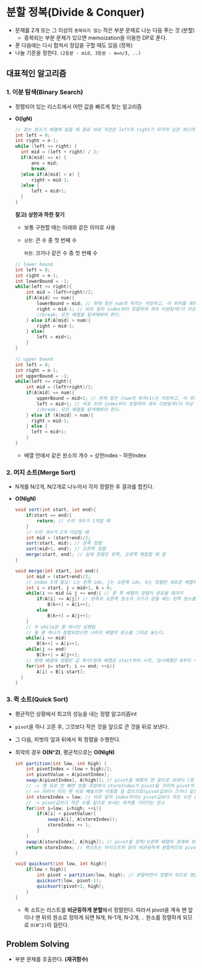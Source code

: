 # 분할 정복(Divide & Conquer)

- 문제를 2개 또는 그 이상의 `중복되지 않는` 작은 부분 문제로 나눈 다음 푸는 것 (분할)
  - 중복되는 부분 문제가 있으면 memoization을 이용한 DP로 푼다.
- 푼 다음에는 다시 합쳐서 정답을 구할 때도 있음 (정복)
- 나눌 기준을 정한다. `(2등분 - mid, 3등분 - m=n/3, ..)`



## 대표적인 알고리즘

### 1. 이분 탐색(Binary Search)

- 정렬되어 있는 리스트에서 어떤 값을 빠르게 찾는 알고리즘

- **O(lgN)**

  ``` java
  // 찾는 원소가 배열에 없을 때 종료 바로 직전은 left와 right가 마지막 남은 하나의 원소를 같이 가리키는 순간이고, else if문이나 else문이 작동하면 어떤 경우든 left > right가 된다.
  int left = 0; 
  int right = n-1;
  while (left <= right) { 
  	int mid = (left + right) / 2;
  	if(A[mid] == x) {
  		ans = mid;
  		break;
  	}else if(A[mid] > x) {
  		right = mid-1;
  	}else {
  		left = mid+1;
  	}
  }
  ```

  **참고) 상한과 하한 찾기**

  - 보통 구현할 때는 아래와 같은 의미로 사용
  
  - `상한`: 큰 수 중 첫 번째 수
  
    `하한`: 크거나 같은 수 중 첫 번째 수 
  
  ``` java
  // lower bound
  int left = 0; 
  int right = n-1;
  int lowerBound = -1;
  while(left <= right){
      int mid = (left+right)/2;
      if(A[mid] == num){
          lowerBound = mid; // 현재 찾은 num의 위치는 저장하고, 이 위치를 제외한 더 앞의 index에도 num이 남아있는지 탐색
          right = mid-1; // 바로 앞의 index부터 포함하여 계속 이분탐색(더 이상 num이 남아있지 않으면 이분탐색은 끝까지 동작하고 종료되고, ans에 현재 위치가 저장된 상태로 끝난다)
          //break; 모든 배열을 탐색해봐야 한다.
      } else if(A[mid] > num){
          right = mid-1;
      } else{
          left = mid+1;
      }
  }
  
  // upper bound
  int left = 0; 
  int right = n-1;
  int upperBound = -1;
  while(left <= right){
      int mid = (left+right)/2;
      if(A[mid] == num){
          upperBound = mid+1; // 현재 찾은 (num의 위치+1)은 저장하고, 이 위치를 제외한 더 뒤의 index에도 num이 남아있는지 탐색
          left = mid+1; // 바로 뒤의 index부터 포함하여 계속 이분탐색(더 이상 num이 남아있지 않으면 이분탐색은 끝까지 동작하고 종료되고, ans에 현재 위치가 저장된 상태로 끝난다)
          //break; 모든 배열을 탐색해봐야 한다.
      } else if (A[mid] > num){
        right = mid-1;
      } else {
        left = mid+1;
      }
  }
  ```
  
  - 배열 안에서 같은 원소의 개수 = 상한index - 하한index
  
  

### 2. 머지 소트(Merge Sort)

- N개를 N/2개, N/2개로 나누어서 각자 정렬한 후 결과를 합친다.

- **O(NlgN)**

  ``` java
  void sort(int start, int end){
      if(start == end){
          return; // 수의 개수가 1개일 때
      }
      // 수의 개수가 2개 이상일 때
      int mid = (start+end)/2;
      sort(start, mid); // 왼쪽 정렬
      sort(mid+1, end); // 오른쪽 정렬
      merge(start, end); // 실제 정렬은 왼쪽, 오른쪽 병합할 때 함
  }
  
  void merge(int start, int end){
      int mid = (start+end)/2;
      // index 3개 필요: i는 왼쪽 idx, j는 오른쪽 idx, k는 정렬된 새로운 배열의 idx
      int i = start, j = mid+1, k = 0;
      while(i <= mid && j <= end){ // 한 쪽 배열의 정렬이 완료될 때까지
          if(A[i] <= A[j]) // 왼쪽과 오른쪽 원소의 크기가 같을 때는 왼쪽 원소를 앞에 놓는다.(stable sort)
              B[k++] = A[i++];
          else
              B[k++] = A[j++];
      }
      // 두 while문 중 하나만 실행됨
      // 둘 중 하나가 정렬되었으면 나머지 배열의 원소를 그대로 놓는다.
      while(i <= mid)
          B[k++] = A[i++];
      while(j <= end)
          B[k++] = A[j++];
      // 원래 배열에 정렬된 값 복사(원래 배열은 start부터 시작, 임시배열은 0부터 시작)
      for(int i= start; i <= end; ++i){
          A[i] = B[i-start];
    }
  }
  ```
  
  

### 3. 퀵 소트(Quick Sort)

- 평균적인 상황에서 최고의 성능을 내는 정렬 알고리즘int 

- `pivot`을 하나 고른 후, 그것보다 작은 것을 앞으로 큰 것을 뒤로 보낸다.

- 그 다음, 피벗의 앞과 뒤에서 퀵 정렬을 수행한다.

- 최악의 경우 **O(N^2)**, 평균적으로는 **O(NlgN)**

  ``` java
  int partition(int low, int high) {
      int pivotIndex = (low + high)/2;
      int pivotValue = A[pivotIndex];
      swap(A[pivotIndex], A[high]); // pivot을 배열의 맨 끝으로 보낸다.(맨 끝 원소와 교환)
      // -> 맨 뒤로 안 빼면 정렬 과정에서 storeIndex가 pivot을 가리켜 pivot의 위치가 변할 수 있다. (더 뒤로 이동해서 오른쪽 배열-pivot보다 큰 수 모임- 사이에 섞이게 된다)
      // => 따라서 미리 맨 뒤로 빼놓으면 이동할 일 없으므로(pivot값보다 크거나 같은 경우 뒤로만 이동 가능) pivot의 위치를 정렬하는 동안 고정시켜놓을 수 있다.
      int storeIndex = low; // 바로 앞의 index까지는 pivot값보다 작은 수만 존재한다.
      // -> pivot값보다 작은 수를 앞으로 보내는 위치를 가리키는 원소
      for(int i=low; i<high; ++i){
          if(A[i] < pivotValue){
              swap(A[i], A[storeIndex]);
              storeIndex += 1;
          }
      }
      swap(A[storeIndex], A[high]); // pivot을 왼쪽/오른쪽 배열의 경계에 위치시킨다.
      return storeIndex; // 퀵소트는 머지소트와 달리 비균등하게 분할하므로 pivot을 알려줘야 한다. 
  }
  
  void quicksort(int low, int high){
      if(low < high){
          int pivot = partition(low, high); // 분할하면서 정렬이 되므로 병합과정은 따로 필요없다.
          quicksort(low, pivot-1);
          quicksort(pivot+1, high);
      }
  }
  ```

  - 퀵 소트는 리스트를 **비균등하게 분할**해서 정렬한다. 따라서 pivot을 계속 맨 앞이나 맨 뒤의 원소로 정하게 되면 N개, N-1개, N-2개, .. 원소를 정렬하게 되므로 `O(N^2)`이 걸린다.



## Problem Solving

- 부분 문제를 호출한다. **(재귀함수)**
